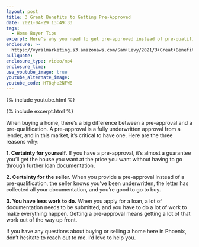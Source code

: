 ```yaml
---
layout: post
title: 3 Great Benefits to Getting Pre-Approved
date: 2021-04-29 13:49:33
tags:
  - Home Buyer Tips
excerpt: Here’s why you need to get pre-approved instead of pre-qualified.
enclosure: >-
  https://vyralmarketing.s3.amazonaws.com/Sam+Levy/2021/3+Great+Benefits+to+Getting+Pre-Approved.mp4
pullquote:
enclosure_type: video/mp4
enclosure_time:
use_youtube_image: true
youtube_alternate_image:
youtube_code: HT8qhe2NFW8
---
```

{% include youtube.html %}

{% include excerpt.html %}

When buying a home, there’s a big difference between a pre-approval and a pre-qualification. A pre-approval is a fully underwritten approval from a lender, and in this market, it’s critical to have one. Here are the three reasons why:

**1\. Certainty for yourself.** If you have a pre-approval, it’s almost a guarantee you’ll get the house you want at the price you want without having to go through further loan documentation.

**2\. Certainty for the seller.** When you provide a pre-approval instead of a pre-qualification, the seller knows you’ve been underwritten, the letter has collected all your documentation, and you’re good to go to buy.&nbsp;

**3\. You have less work to do.** When you apply for a loan, a lot of documentation needs to be submitted, and you have to do a lot of work to make everything happen. Getting a pre-approval means getting a lot of that work out of the way up front.

If you have any questions about buying or selling a home here in Phoenix, don’t hesitate to reach out to me. I’d love to help you.

&nbsp;
